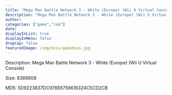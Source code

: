 ```yaml
---
title: "Mega Man Battle Network 3 - White (Europe) (Wii U Virtual Console)"
description: "Mega Man Battle Network 3 - White (Europe) (Wii U Virtual Console)"
author: 
categories: ["game","rom"]
date: 
displayInList: true
displayInMenu: false
dropCap: false
featuredImage: /img/miss/gamemiss.jpg
---
```


Description: Mega Man Battle Network 3 - White (Europe) (Wii U Virtual Console)

Size: 8388608

MD5: 5D9223837DC976E6756616324C5CD2CB

